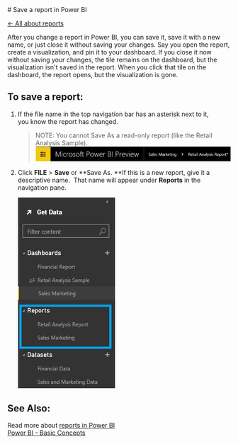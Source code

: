 <properties pageTitle="Save a report in Power BI" description="Save a report in Power BI" services="powerbi" documentationCenter="" authors="v-anpasi" manager="mblythe" editor=""/>
<tags ms.service="powerbi" ms.devlang="NA" ms.topic="article" ms.tgt_pltfrm="NA" ms.workload="powerbi" ms.date="06/26/2015" ms.author="v-anpasi"/>
# Save a report in Power BI

[← All about reports](https://support.powerbi.com/knowledgebase/topics/65157-all-about-reports)

After you change a report in Power BI, you can save it, save it with a new name, or just close it without saving your changes. Say you open the report, create a visualization, and pin it to your dashboard. If you close it now without saving your changes, the tile remains on the dashboard, but the visualization isn't saved in the report. When you click that tile on the dashboard, the report opens, but the visualization is gone.

## To save a report:

1.  If the file name in the top navigation bar has an asterisk next to it, you know the report has changed.

    > NOTE: You cannot Save As a read-only report (like the Retail Analysis Sample).
    ![](media/powerbi-service-save-a-report/save-report-1.png)  
2.  Click **FILE** \> **Save** or **Save As.
    **If this is a new report, give it a descriptive name.  That name will appear under **Reports** in the navigation pane.

    ![](media/powerbi-service-save-a-report/save-report-3.png)
    

## See Also:

Read more about [reports in Power BI](http://support.powerbi.com/knowledgebase/articles/425684-reports-in-power-bi)  
[Power BI - Basic Concepts](http://support.powerbi.com/knowledgebase/articles/487029-power-bi-preview-basic-concepts)*﻿*